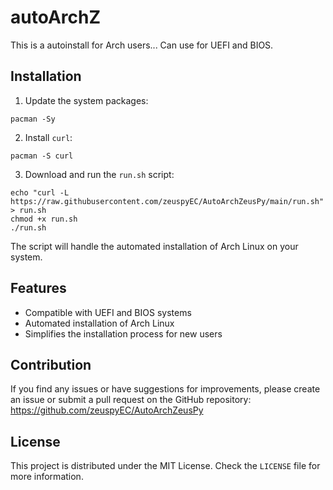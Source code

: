 # autoArchZ
This is a autoinstall for Arch users... Can use for UEFI and BIOS.

## Installation
1. Update the system packages:
```
pacman -Sy
```
2. Install `curl`:
```
pacman -S curl
```
3. Download and run the `run.sh` script:
```
echo "curl -L https://raw.githubusercontent.com/zeuspyEC/AutoArchZeusPy/main/run.sh" > run.sh
chmod +x run.sh
./run.sh
```

The script will handle the automated installation of Arch Linux on your system.

## Features
- Compatible with UEFI and BIOS systems
- Automated installation of Arch Linux
- Simplifies the installation process for new users

## Contribution
If you find any issues or have suggestions for improvements, please create an issue or submit a pull request on the GitHub repository:
https://github.com/zeuspyEC/AutoArchZeusPy

## License
This project is distributed under the MIT License. Check the `LICENSE` file for more information.
